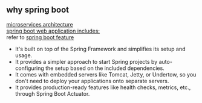 ## why spring boot
[microservices architecture ](https://www.bing.com/images/search?q=microservices+architecture&form=HDRSC3&first=1) <br>
[spring boot web application includes:](https://medium.com/featurepreneur/spring-boot-for-beginner-62dd9785bb44)<br>
refer to [spring boot feature](https://spring.io/projects/spring-boot)
- It's built on top of the Spring Framework and simplifies its setup and usage.
- It provides a simpler approach to start Spring projects by auto-configuring the setup based on the included dependencies. 
- It comes with embedded servers like Tomcat, Jetty, or Undertow, so you don't need to deploy your applications onto separate servers.
- It provides production-ready features like health checks, metrics, etc., through Spring Boot Actuator.
  
